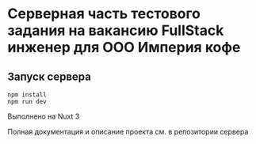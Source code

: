# Серверная часть тестового задания на вакансию FullStack инженер для ООО Империя кофе

## Запуск сервера

```
npm install
npm run dev
```

Выполнено на Nuxt 3

Полная документация и описание проекта см. в репозитории сервера
